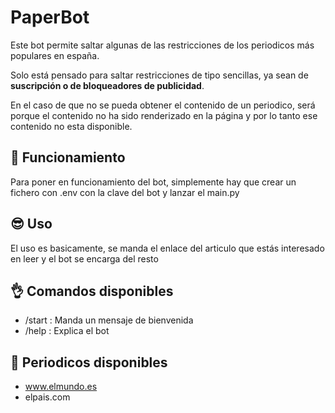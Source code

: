 # PaperBot
Este bot permite saltar algunas de las restricciones de los periodicos más populares en españa. 

Solo está pensado para saltar restricciones de tipo sencillas, ya sean de <b>suscripción o de bloqueadores de publicidad</b>. 

En el caso de que no se pueda obtener el contenido de un periodico, será porque el contenido no ha sido renderizado en la página y por lo tanto ese contenido no esta disponible. 

## 🚀 Funcionamiento
Para poner en funcionamiento del bot, simplemente hay que crear un fichero con .env con la clave del bot y lanzar el main.py

## 😎 Uso 
El uso es basicamente, se manda el enlace del articulo que estás interesado en leer y el bot se encarga del resto


## 👌 Comandos disponibles
* /start : Manda un mensaje de bienvenida
* /help : Explica el bot

## 📰 Periodicos disponibles

* www.elmundo.es
* elpais.com


